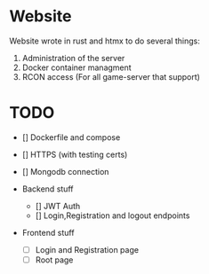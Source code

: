 # Website 

Website wrote in rust and htmx to do several things:

1. Administration of the server
2. Docker container managment
3. RCON access (For all game-server that support)

# TODO

- [] Dockerfile and compose
- [] HTTPS (with testing certs)
- [] Mongodb connection
- Backend stuff
  - [] JWT Auth
  - [] Login,Registration and logout endpoints

- Frontend stuff

  - [ ] Login and Registration page
  - [ ] Root page
